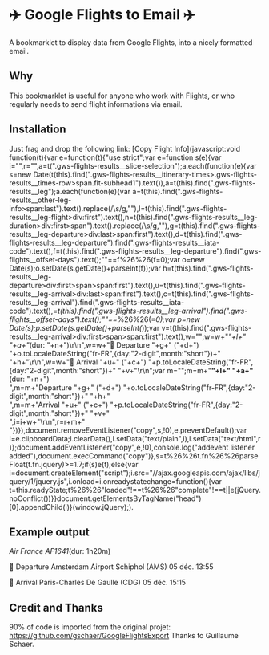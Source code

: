 # ✈️ Google Flights to Email ✈️
A bookmarklet to display data from Google Flights, into a nicely formatted email.

## Why

This bookmarklet is useful for anyone who work with Flights, or who regularly needs to send flight informations via email.

## Installation
Just frag and drop the following link: [Copy Flight Info](javascript:void function(t){var e=function(t){"use strict";var e=function s(e){var i="",r="",a=t(".gws-flights-results__slice-selection");a.each(function(e){var s=new Date(t(this).find(".gws-flights-results__itinerary-times>.gws-flights-results__times-row>span.flt-subhead1").text()),a=t(this).find(".gws-flights-results__leg");a.each(function(e){var a=t(this).find(".gws-flights-results__other-leg-info>span:last").text().replace(/\s/g,""),l=t(this).find(".gws-flights-results__leg-flight>div:first").text(),n=t(this).find(".gws-flights-results__leg-duration>div:first>span").text().replace(/\s/g,""),g=t(this).find(".gws-flights-results__leg-departure>div:last>span:first").text(),d=t(this).find(".gws-flights-results__leg-departure").find(".gws-flights-results__iata-code").text(),f=t(this).find(".gws-flights-results__leg-departure").find(".gws-flights__offset-days").text();""==f%26%26(f=0);var o=new Date(s);o.setDate(s.getDate()+parseInt(f));var h=t(this).find(".gws-flights-results__leg-departure>div:first>span>span:first").text(),u=t(this).find(".gws-flights-results__leg-arrival>div:last>span:first").text(),c=t(this).find(".gws-flights-results__leg-arrival").find(".gws-flights-results__iata-code").text(),_=t(this).find(".gws-flights-results__leg-arrival").find(".gws-flights__offset-days").text();""==_%26%26(_=0);var p=new Date(s);p.setDate(s.getDate()+parseInt(_));var v=t(this).find(".gws-flights-results__leg-arrival>div:first>span>span:first").text(),w="";w=w+"*"+l+" "+a+"*(dur: "+n+")\r\n",w=w+"🛫 Departure "+g+" ("+d+") "+o.toLocaleDateString("fr-FR",{day:"2-digit",month:"short"})+" "+h+"\r\n",w=w+"🛬 Arrival "+u+" ("+c+") "+p.toLocaleDateString("fr-FR",{day:"2-digit",month:"short"})+" "+v+"\r\n";var m="";m=m+"<b>"+l+" "+a+"</b> (dur: "+n+")<br/>",m=m+"Departure "+g+" ("+d+") "+o.toLocaleDateString("fr-FR",{day:"2-digit",month:"short"})+" "+h+"<br/>",m=m+"Arrival "+u+" ("+c+") "+p.toLocaleDateString("fr-FR",{day:"2-digit",month:"short"})+" "+v+"<br/>",i=i+w+"\r\n",r=r+m+"<br/>"})}),document.removeEventListener("copy",s,!0),e.preventDefault();var l=e.clipboardData;l.clearData(),l.setData("text/plain",i),l.setData("text/html",r)};document.addEventListener("copy",e,!0),console.log("addevent listener added"),document.execCommand("copy")},s=t%26%26t.fn%26%26parseFloat(t.fn.jquery)>=1.7;if(s)e(t);else{var i=document.createElement("script");i.src="//ajax.googleapis.com/ajax/libs/jquery/1/jquery.js",i.onload=i.onreadystatechange=function(){var t=this.readyState;t%26%26"loaded"!==t%26%26"complete"!==t||e(jQuery.noConflict())}}document.getElementsByTagName("head")[0].appendChild(i)}(window.jQuery);).

## Example output

*Air France AF1641*(dur: 1h20m)

🛫 Departure Amsterdam Airport Schiphol (AMS) 05 déc. 13:55

🛬 Arrival Paris-Charles De Gaulle (CDG) 05 déc. 15:15


## Credit and Thanks
90% of code is imported from the original projet: https://github.com/gschaer/GoogleFlightsExport
Thanks to Guillaume Schaer. 
